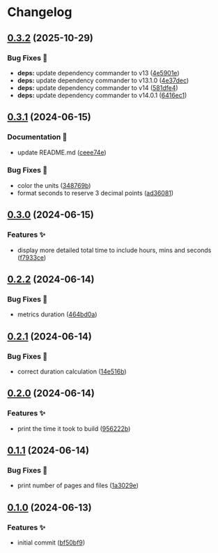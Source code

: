 # Changelog

## [0.3.2](https://github.com/hugomods/metrics-parser/compare/metrics-parser/v0.3.1...metrics-parser/v0.3.2) (2025-10-29)


### Bug Fixes 🐞

* **deps:** update dependency commander to v13 ([4e5901e](https://github.com/hugomods/metrics-parser/commit/4e5901eb1362abbba1e7e0d3a63b95f5eac1f005))
* **deps:** update dependency commander to v13.1.0 ([4e37dec](https://github.com/hugomods/metrics-parser/commit/4e37deccf94d202593268551594ba96708472c63))
* **deps:** update dependency commander to v14 ([581dfe4](https://github.com/hugomods/metrics-parser/commit/581dfe49a15af94141515f1dffac276f110e6264))
* **deps:** update dependency commander to v14.0.1 ([6416ec1](https://github.com/hugomods/metrics-parser/commit/6416ec10dfbe47228802ed8c411a891daca14123))

## [0.3.1](https://github.com/hugomods/metrics-parser/compare/metrics-parser/v0.3.0...metrics-parser/v0.3.1) (2024-06-15)


### Documentation 📝

* update README.md ([ceee74e](https://github.com/hugomods/metrics-parser/commit/ceee74e5d058228b93a7d2c7d9513f68f06e2bdd))


### Bug Fixes 🐞

* color the units ([348769b](https://github.com/hugomods/metrics-parser/commit/348769b47d2bbb3fb215492680e7b586ba7537a9))
* format seconds to reserve 3 decimal points ([ad36081](https://github.com/hugomods/metrics-parser/commit/ad36081cbfab5d8f0368842a64c15a71e0f5ae5c))

## [0.3.0](https://github.com/hugomods/metrics-parser/compare/metrics-parser/v0.2.2...metrics-parser/v0.3.0) (2024-06-15)


### Features ✨

* display more detailed total time to include hours, mins and seconds ([f7933ce](https://github.com/hugomods/metrics-parser/commit/f7933ce92cb7b657b44127d28f33ef59499cf99c))

## [0.2.2](https://github.com/hugomods/metrics-parser/compare/metrics-parser/v0.2.1...metrics-parser/v0.2.2) (2024-06-14)


### Bug Fixes 🐞

* metrics duration ([464bd0a](https://github.com/hugomods/metrics-parser/commit/464bd0a4aec4f5843af10cfd0c54256bbde25617))

## [0.2.1](https://github.com/hugomods/metrics-parser/compare/metrics-parser/v0.2.0...metrics-parser/v0.2.1) (2024-06-14)


### Bug Fixes 🐞

* correct duration calculation ([14e516b](https://github.com/hugomods/metrics-parser/commit/14e516bc3a9894702028bdc360c06df35bfd6781))

## [0.2.0](https://github.com/hugomods/metrics-parser/compare/metrics-parser/v0.1.1...metrics-parser/v0.2.0) (2024-06-14)


### Features ✨

* print the time it took to build ([956222b](https://github.com/hugomods/metrics-parser/commit/956222b2bcad1ba7570fc938f70169b9d71fd9f3))

## [0.1.1](https://github.com/hugomods/metrics-parser/compare/metrics-parser/v0.1.0...metrics-parser/v0.1.1) (2024-06-14)


### Bug Fixes 🐞

* print number of pages and files ([1a3029e](https://github.com/hugomods/metrics-parser/commit/1a3029e0ea55978cd7aab8187f1d1823ca89d484))

## [0.1.0](https://github.com/hugomods/metrics-parser/compare/metrics-parser-v0.0.4...metrics-parser/v0.1.0) (2024-06-13)


### Features ✨

* initial commit ([bf50bf9](https://github.com/hugomods/metrics-parser/commit/bf50bf9c5452e7c4a284c5015f3528b48f9308f7))
